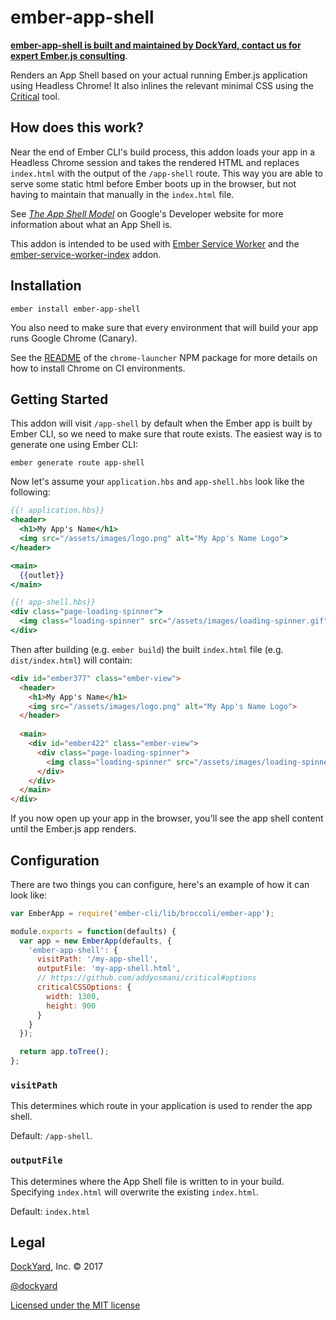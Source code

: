 # ember-app-shell

**[ember-app-shell is built and maintained by DockYard, contact us for expert Ember.js consulting](https://dockyard.com/ember-consulting)**.

Renders an App Shell based on your actual running Ember.js application using Headless Chrome! It also inlines the relevant minimal CSS using the [Critical](https://github.com/addyosmani/critical) tool.

## How does this work?

Near the end of Ember CLI's build process, this addon loads your app in a Headless Chrome session and takes the rendered HTML and replaces `index.html` with the output of the `/app-shell` route. This way you are able to serve some static html before Ember boots up in the browser, but not having to maintain that manually in the `index.html` file.

See _[The App Shell Model](https://developers.google.com/web/fundamentals/architecture/app-shell)_ on Google's Developer website for more information about what an App Shell is.

This addon is intended to be used with [Ember Service Worker](http://ember-service-worker.com) and the [ember-service-worker-index](https://github.com/DockYard/ember-service-worker-index) addon.

## Installation

```shell
ember install ember-app-shell
```

You also need to make sure that every environment that will build your app runs Google Chrome (Canary).

See the [README](https://www.npmjs.com/package/chrome-launcher#continuous-integration) of the `chrome-launcher` NPM package for more details on how to install Chrome on CI environments.

## Getting Started

This addon will visit `/app-shell` by default when the Ember app is built by Ember CLI, so we need to make sure that route exists. The easiest way is to generate one using Ember CLI:

```shell
ember generate route app-shell
```

Now let's assume your `application.hbs` and `app-shell.hbs` look like the following:

```handlebars
{{! application.hbs}}
<header>
  <h1>My App's Name</h1>
  <img src="/assets/images/logo.png" alt="My App's Name Logo">
</header>

<main>
  {{outlet}}
</main>
```

```handlebars
{{! app-shell.hbs}}
<div class="page-loading-spinner">
  <img class="loading-spinner" src="/assets/images/loading-spinner.gif" alt="loading...">
</div>
```

Then after building (e.g. `ember build`) the built `index.html` file (e.g. `dist/index.html`) will contain:

```html
<div id="ember377" class="ember-view">
  <header>
    <h1>My App's Name</h1>
    <img src="/assets/images/logo.png" alt="My App's Name Logo">
  </header>
  
  <main>
    <div id="ember422" class="ember-view">
      <div class="page-loading-spinner">
        <img class="loading-spinner" src="/assets/images/loading-spinner.gif" alt="loading...">
      </div>
    </div>
  </main>
</div>
```

If you now open up your app in the browser, you'll see the app shell content until the Ember.js app renders.

## Configuration

There are two things you can configure, here's an example of how it can look like:

```javascript
var EmberApp = require('ember-cli/lib/broccoli/ember-app');

module.exports = function(defaults) {
  var app = new EmberApp(defaults, {
    'ember-app-shell': {
      visitPath: '/my-app-shell',
      outputFile: 'my-app-shell.html',
      // https://github.com/addyosmani/critical#options
      criticalCSSOptions: {
        width: 1300,
        height: 900
      }
    }
  });

  return app.toTree();
};
```

### `visitPath`

This determines which route in your application is used to render the app shell.

Default: `/app-shell`.

### `outputFile`

This determines where the App Shell file is written to in your build.
Specifying `index.html` will overwrite the existing `index.html`.

Default: `index.html`

## Legal

[DockYard](http://dockyard.com/), Inc. &copy; 2017

[@dockyard](http://twitter.com/dockyard)

[Licensed under the MIT license](http://www.opensource.org/licenses/mit-license.php)
